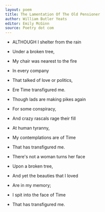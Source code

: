 ```yaml
---
layout: poem
title: The Lamentation Of The Old Pensioner
author: William Butler Yeats
editor: Emily McGinn
source: Poetry dot com
---
```


- ALTHOUGH I shelter from the rain
- Under a broken tree,
- My chair was nearest to the fire
- In every company
- That talked of love or politics,
- Ere Time transfigured me.

- Though lads are making pikes again
- For some conspiracy,
- And crazy rascals rage their fill
- At human tyranny,
- My contemplations are of Time
- That has transfigured me.
  
- There's not a woman turns her face
- Upon a broken tree,
- And yet the beauties that I loved
- Are in my memory;
  
- I spit into the face of Time
- That has transfigured me. 
